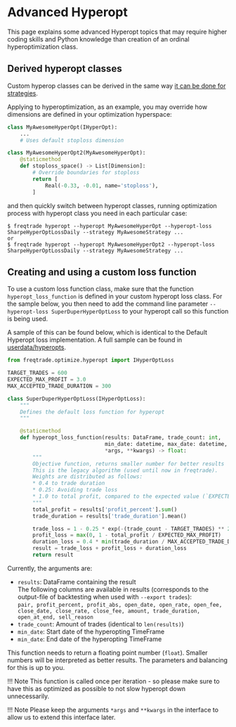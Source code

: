 # Advanced Hyperopt

This page explains some advanced Hyperopt topics that may require higher
coding skills and Python knowledge than creation of an ordinal hyperoptimization
class.

## Derived hyperopt classes

Custom hyperop classes can be derived in the same way [it can be done for strategies](strategy-customization.md#derived-strategies).

Applying to hyperoptimization, as an example, you may override how dimensions are defined in your optimization hyperspace:

```python
class MyAwesomeHyperOpt(IHyperOpt):
    ...
    # Uses default stoploss dimension

class MyAwesomeHyperOpt2(MyAwesomeHyperOpt):
    @staticmethod
    def stoploss_space() -> List[Dimension]:
        # Override boundaries for stoploss
        return [
            Real(-0.33, -0.01, name='stoploss'),
        ]
```

and then quickly switch between hyperopt classes, running optimization process with hyperopt class you need in each particular case:

```
$ freqtrade hyperopt --hyperopt MyAwesomeHyperOpt --hyperopt-loss SharpeHyperOptLossDaily --strategy MyAwesomeStrategy ...
or
$ freqtrade hyperopt --hyperopt MyAwesomeHyperOpt2 --hyperopt-loss SharpeHyperOptLossDaily --strategy MyAwesomeStrategy ...
```

## Creating and using a custom loss function

To use a custom loss function class, make sure that the function `hyperopt_loss_function` is defined in your custom hyperopt loss class.
For the sample below, you then need to add the command line parameter `--hyperopt-loss SuperDuperHyperOptLoss` to your hyperopt call so this function is being used.

A sample of this can be found below, which is identical to the Default Hyperopt loss implementation. A full sample can be found in [userdata/hyperopts](https://github.com/freqtrade/freqtrade/blob/develop/freqtrade/templates/sample_hyperopt_loss.py).

``` python
from freqtrade.optimize.hyperopt import IHyperOptLoss

TARGET_TRADES = 600
EXPECTED_MAX_PROFIT = 3.0
MAX_ACCEPTED_TRADE_DURATION = 300

class SuperDuperHyperOptLoss(IHyperOptLoss):
    """
    Defines the default loss function for hyperopt
    """

    @staticmethod
    def hyperopt_loss_function(results: DataFrame, trade_count: int,
                               min_date: datetime, max_date: datetime,
                               *args, **kwargs) -> float:
        """
        Objective function, returns smaller number for better results
        This is the legacy algorithm (used until now in freqtrade).
        Weights are distributed as follows:
        * 0.4 to trade duration
        * 0.25: Avoiding trade loss
        * 1.0 to total profit, compared to the expected value (`EXPECTED_MAX_PROFIT`) defined above
        """
        total_profit = results['profit_percent'].sum()
        trade_duration = results['trade_duration'].mean()

        trade_loss = 1 - 0.25 * exp(-(trade_count - TARGET_TRADES) ** 2 / 10 ** 5.8)
        profit_loss = max(0, 1 - total_profit / EXPECTED_MAX_PROFIT)
        duration_loss = 0.4 * min(trade_duration / MAX_ACCEPTED_TRADE_DURATION, 1)
        result = trade_loss + profit_loss + duration_loss
        return result
```

Currently, the arguments are:

* `results`: DataFrame containing the result  
    The following columns are available in results (corresponds to the output-file of backtesting when used with `--export trades`):  
    `pair, profit_percent, profit_abs, open_date, open_rate, open_fee, close_date, close_rate, close_fee, amount, trade_duration, open_at_end, sell_reason`
* `trade_count`: Amount of trades (identical to `len(results)`)
* `min_date`: Start date of the hyperopting TimeFrame
* `min_date`: End date of the hyperopting TimeFrame

This function needs to return a floating point number (`float`). Smaller numbers will be interpreted as better results. The parameters and balancing for this is up to you.

!!! Note
    This function is called once per iteration - so please make sure to have this as optimized as possible to not slow hyperopt down unnecessarily.

!!! Note
    Please keep the arguments `*args` and `**kwargs` in the interface to allow us to extend this interface later.
